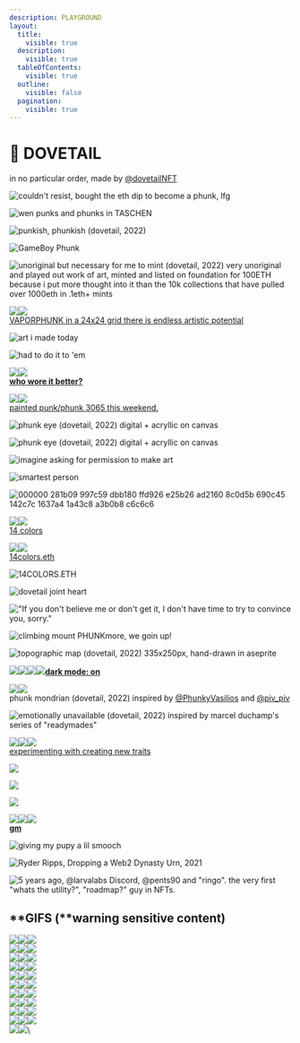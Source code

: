 ```yaml
---
description: PLAYGROUND
layout:
  title:
    visible: true
  description:
    visible: true
  tableOfContents:
    visible: true
  outline:
    visible: false
  pagination:
    visible: true
---
```


# 🔵 DOVETAIL

in no particular order, made by [@dovetailNFT](https://twitter.com/dovetailNFT)

![couldn't resist, bought the eth dip to become a phunk, lfg](<../../.gitbook/assets/image (26).png>)

![wen punks and phunks in TASCHEN](<../../.gitbook/assets/image (30).png>)

![punkish, phunkish (dovetail, 2022)](<../../.gitbook/assets/image (70) (1).png>)

![GameBoy Phunk](<../../.gitbook/assets/image (65).png>)

![unoriginal but necessary for me to mint (dovetail, 2022) very unoriginal and played out work of art, minted and listed on foundation for 100ETH because i put more thought into it than the 10k collections that have pulled over 1000eth in .1eth+ mints](<../../.gitbook/assets/image (53) (1).png>)

![](<../../.gitbook/assets/image (6).png>)![](<../../.gitbook/assets/image (64) (1).png>)\
[VAPORPHUNK in a 24x24 grid there is endless artistic potential](https://twitter.com/dovetailNFT/status/1513973443695415301?s=20\&t=TzictjlCH1fGYY7Ffrl1XQ)

![art i made today](<../../.gitbook/assets/image (32).png>)

![had to do it to 'em](<../../.gitbook/assets/image (44).png>)

![](<../../.gitbook/assets/image (1) (3).png>)![](<../../.gitbook/assets/image (51).png>)\
[**who wore it better?**](https://twitter.com/dovetailNFT/status/1513928939567206416?s=20\&t=TzictjlCH1fGYY7Ffrl1XQ)

![](<../../.gitbook/assets/image (2) (1).png>)![](<../../.gitbook/assets/image (52).png>)\
[painted punk/phunk 3065 this weekend.](https://twitter.com/dovetailNFT/status/1516043898174554122?s=20\&t=TzictjlCH1fGYY7Ffrl1XQ)

![phunk eye (dovetail, 2022) digital + acryllic on canvas](<../../.gitbook/assets/image (7).png>)

![phunk eye (dovetail, 2022) digital + acryllic on canvas](<../../.gitbook/assets/image (8).png>)

![imagine asking for permission to make art](<../../.gitbook/assets/image (3).png>)

![smartest person](<../../.gitbook/assets/Screen Shot 2022-04-29 at 00.54.02.png>)

![000000 281b09 997c59 dbb180 ffd926 e25b26 ad2160 8c0d5b 690c45 142c7c 1637a4 1a43c8 a3b0b8 c6c6c6](<../../.gitbook/assets/image (13) (1).png>)

![](<../../.gitbook/assets/image (16).png>)![](<../../.gitbook/assets/image (58) (1).png>)\
[14 colors](https://twitter.com/dovetailNFT/status/1513945866415058948?s=20\&t=TzictjlCH1fGYY7Ffrl1XQ)

![](<../../.gitbook/assets/image (10) (1).png>)![](<../../.gitbook/assets/image (11) (1).png>)\
[14colors.eth](https://twitter.com/dovetailNFT/status/1512099861608476680?s=20\&t=TzictjlCH1fGYY7Ffrl1XQ)

![14COLORS.ETH](<../../.gitbook/assets/image (56) (1).png>)

![dovetail joint heart](<../../.gitbook/assets/image (61) (1).png>)

!["If you don't believe me or don't get it, I don't have time to try to convince you, sorry."](<../../.gitbook/assets/image (57).png>)

![climbing mount PHUNKmore, we goin up!](<../../.gitbook/assets/image (69) (1).png>)

![topographic map (dovetail, 2022) 335x250px, hand-drawn in aseprite](<../../.gitbook/assets/image (50).png>)

![](<../../.gitbook/assets/image (54) (1).png>)![](<../../.gitbook/assets/image (68).png>)![](<../../.gitbook/assets/image (66).png>)![](<../../.gitbook/assets/image (49) (1).png>)[**dark mode: on**](https://twitter.com/dovetailNFT/status/1513615245650153474?s=20\&t=TzictjlCH1fGYY7Ffrl1XQ)

![](<../../.gitbook/assets/image (35).png>)![](<../../.gitbook/assets/image (60).png>)\
phunk mondrian (dovetail, 2022) inspired by [@PhunkyVasilios](https://twitter.com/PhunkyVasilios) and [@piv\_piv](https://twitter.com/piv\_piv)

![emotionally unavailable (dovetail, 2022) inspired by marcel duchamp's series of "readymades"](<../../.gitbook/assets/image (71) (1).png>)

![](<../../.gitbook/assets/image (18).png>)![](<../../.gitbook/assets/image (62) (1).png>)![](<../../.gitbook/assets/image (25).png>)\
[experimenting with creating new traits](https://twitter.com/dovetailNFT/status/1513198697542205442?s=20\&t=TzictjlCH1fGYY7Ffrl1XQ)

![](<../../.gitbook/assets/image (14).png>)

![](<../../.gitbook/assets/image (17).png>)

![](<../../.gitbook/assets/image (22).png>)

![](<../../.gitbook/assets/image (36) (1) (1).png>)![](<../../.gitbook/assets/image (29).png>)![](<../../.gitbook/assets/image (33) (1).png>)\
[**gm**](https://twitter.com/dovetailNFT/status/1512807372858740744?s=20\&t=TzictjlCH1fGYY7Ffrl1XQ)

![giving my pupy a lil smooch](<../../.gitbook/assets/image (9).png>)

![Ryder Ripps, Dropping a Web2 Dynasty Urn, 2021](<../../.gitbook/assets/image (41) (1).png>)

![5 years ago, @larvalabs Discord, @pents90 and "ringo".
the very first "whats the utility?", "roadmap?" guy in NFTs.](<../../.gitbook/assets/image (55) (1).png>)

## **GIFS (**warning sensitive content)&#x20;

![](../../.gitbook/assets/3dphunk.gif)![](../../.gitbook/assets/3dphunk2.gif)![](../../.gitbook/assets/alienphunk.gif)\
![](../../.gitbook/assets/ballerphunk.gif)![](../../.gitbook/assets/beaniespin.gif)![](../../.gitbook/assets/confuarmy.gif)\
![](../../.gitbook/assets/copphunk.gif)![](../../.gitbook/assets/cowboyphunk.gif)![](../../.gitbook/assets/explodephunk.gif)\
![](../../.gitbook/assets/floorphunk.gif)![](../../.gitbook/assets/hackerdevphunk.gif)![](../../.gitbook/assets/hoodiecigfix.gif)\
![](../../.gitbook/assets/lpgphunk.gif)![](../../.gitbook/assets/mohawkspike.gif)![](../../.gitbook/assets/phunkcig.gif)\
![](../../.gitbook/assets/pigtailsphunk.gif)![](../../.gitbook/assets/pipesmoke.gif)![](../../.gitbook/assets/piratejam.gif)\
![](../../.gitbook/assets/retrophunk.gif)![](../../.gitbook/assets/robberphunk.gif)![](../../.gitbook/assets/robocopphunk.gif)\
![](../../.gitbook/assets/shadesgif.gif)![](../../.gitbook/assets/simulationphunk.gif)![](../../.gitbook/assets/vamp.gif)\
![](../../.gitbook/assets/vapephunk.gif)![](../../.gitbook/assets/wizardphunk.gif)![](../../.gitbook/assets/antifragilephunk.gif)\
![](../../.gitbook/assets/flippinphunk.gif)![](../../.gitbook/assets/punkclown.gif)![](<../../.gitbook/assets/phunksphud (1) (1) (1) (1).gif>)\
![](../../.gitbook/assets/phunkdodge.gif)![](<../../.gitbook/assets/phunkali (1) (1) (1) (1) (1) (1).gif>)\
